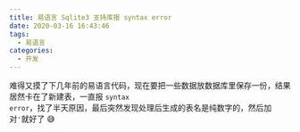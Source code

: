 ```yaml
---
title: 易语言 Sqlite3 支持库报 syntax error
date: 2020-03-16 16:43:46
tags: 
  - 易语言
categories:
  - 开发
---
```

难得又摸了下几年前的易语言代码，现在要把一些数据放数据库里保存一份，结果居然卡在了新建表，一直报 <code>syntax error</code>，<!-- more -->找了半天原因，最后突然发现处理后生成的表名是纯数字的，然后加对<code>'</code>就好了 :sweat_smile: 

